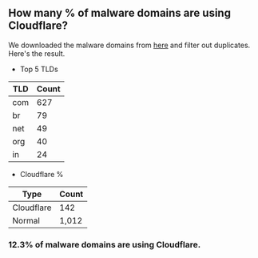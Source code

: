 ## How many % of malware domains are using Cloudflare?


We downloaded the malware domains from [here](https://urlhaus.abuse.ch) and filter out duplicates.
Here's the result.


[//]: # (start replacement)


- Top 5 TLDs

| TLD | Count |
| --- | --- |
| com | 627 |
| br | 79 |
| net | 49 |
| org | 40 |
| in | 24 |


- Cloudflare %

| Type | Count |
| --- | --- |
| Cloudflare | 142 |
| Normal | 1,012 |


### 12.3% of malware domains are using Cloudflare.
